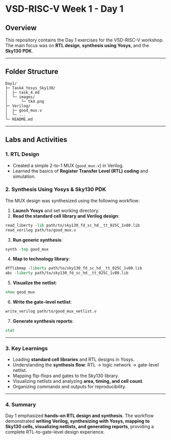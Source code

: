 # VSD-RISC-V Week 1 - Day 1

## Overview

This repository contains the Day 1 exercises for the VSD-RISC-V workshop.
The main focus was on **RTL design**, **synthesis using Yosys**, and the **Sky130 PDK**.

---

## Folder Structure

```
Day1/
├─ Task4_Yosys_Sky130/
│  ├─ task_4.md
│  └─ images/
│      └─ tk4.png
├─ Verilog/
│  ├─ good_mux.v
│  └─ ...
└─ README.md
```

---

## Labs and Activities

### 1. RTL Design

* Created a simple 2-to-1 MUX (`good_mux.v`) in Verilog.
* Learned the basics of **Register Transfer Level (RTL) coding** and simulation.

### 2. Synthesis Using Yosys & Sky130 PDK

The MUX design was synthesized using the following workflow:

1. **Launch Yosys** and set working directory.
2. **Read the standard cell library and Verilog design**:

```tcl
read_liberty -lib path/to/sky130_fd_sc_hd__tt_025C_1v80.lib
read_verilog path/to/good_mux.v
```

3. **Run generic synthesis**:

```tcl
synth -top good_mux
```

4. **Map to technology library**:

```tcl
dfflibmap -liberty path/to/sky130_fd_sc_hd__tt_025C_1v80.lib
abc -liberty path/to/sky130_fd_sc_hd__tt_025C_1v80.lib
```

5. **Visualize the netlist**:

```tcl
show good_mux
```

6. **Write the gate-level netlist**:

```tcl
write_verilog path/to/good_mux_netlist.v
```

7. **Generate synthesis reports**:

```tcl
stat
```

---

### 3. Key Learnings

* Loading **standard cell libraries** and RTL designs in Yosys.
* Understanding the **synthesis flow**: RTL → logic network → gate-level netlist.
* Mapping flip-flops and gates to the Sky130 library.
* Visualizing netlists and analyzing **area, timing, and cell count**.
* Organizing commands and outputs for reproducibility.

---

### 4. Summary

Day 1 emphasized **hands-on RTL design and synthesis**.
The workflow demonstrated **writing Verilog, synthesizing with Yosys, mapping to Sky130 cells, visualizing netlists, and generating reports**, providing a complete RTL-to-gate-level design experience.
